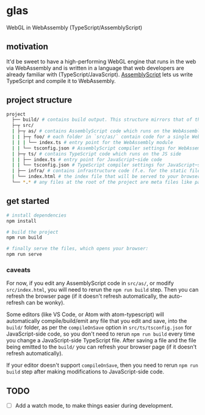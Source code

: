 # glas

WebGL in WebAssembly (TypeScript/AssemblyScript)

## motivation

It'd be sweet to have a high-performing WebGL engine that runs in the web via
WebAssembly and is written in a language that web developers are already
familiar with (TypeScript/JavaScript).
[AssemblyScript](https://github.com/AssemblyScript/assemblyscript) lets us write
TypeScript and compile it to WebAssembly.

## project structure

```sh
project
  ├── build/ # contains build output. This structure mirrors that of the src/ folder
  ├─┬ src/
  | ├─┬ as/ # contains AssemblyScript code which runs on the WebAssembly side
  | | ├─┬ foo/ # each folder in `src/as/` contain code for a single WebAssembly module (AssemblyScript)
  | | | └── index.ts # entry point for the WebAssembly module
  | | └── tsconfig.json # AssemblyScript compiler settings for WebAssembly─side code
  | ├─┬ ts/ # contains TypeScript code which runs on the JS side
  | | ├── index.ts # entry point for JavaScript─side code
  | | └── tsconfig.json # TypeScript compiler settings for JavaScript─side code
  | ├── infra/ # contains infrastructure code (f.e. for the static file server)
  | └── index.html # the index file that will be served to your browser
  └── *.* # any files at the root of the project are meta files like package.json, editorconfig, etc.
```

## get started

```sh
# install dependencies
npm install

# build the project
npm run build

# finally serve the files, which opens your browser:
npm run serve
```

### caveats

For now, if you edit any AssemblyScript code in `src/as/`, or modify
`src/index.html`, you will need to rerun the `npm run build` step. Then you can
refresh the browser page (if it doesn't refresh automatically, the auto-refresh
can be wonky).

Some editors (like VS Code, or Atom with atom-typescript) will automatically
compile/build/emit any file that you edit and save, into the `build/` folder, as
per the `compileOnSave` option in `src/ts/tsconfig.json` for JavaScript-side
code, so you don't need to rerun `npm run build` every time you change a
JavaScript-side TypeScript file. After saving a file and the file being emitted
to the `build/` you can refresh your browser page (if it doesn't refresh
automatically).

If your editor doesn't support `compileOnSave`, then you need to rerun `npm run build` step after making modifications to JavaScript-side code.

## TODO

-   [ ] Add a watch mode, to make things easier during development.
